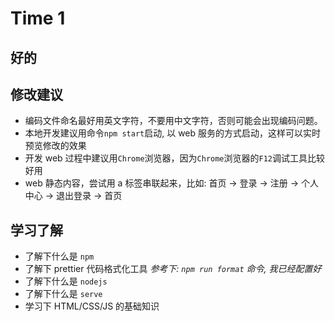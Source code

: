 # Time 1

## 好的

## 修改建议

- 编码文件命名最好用英文字符，不要用中文字符，否则可能会出现编码问题。
- 本地开发建议用命令`npm start`启动, 以 web 服务的方式启动，这样可以实时预览修改的效果
- 开发 web 过程中建议用`Chrome`浏览器，因为`Chrome`浏览器的`F12`调试工具比较好用
- web 静态内容，尝试用 a 标签串联起来，比如: 首页 -> 登录 -> 注册 -> 个人中心 -> 退出登录 -> 首页

## 学习了解

- 了解下什么是 `npm`
- 了解下 prettier 代码格式化工具 *参考下: `npm run format` 命令, 我已经配置好*
- 了解下什么是 `nodejs`
- 了解下什么是 `serve`
- 学习下 HTML/CSS/JS 的基础知识
